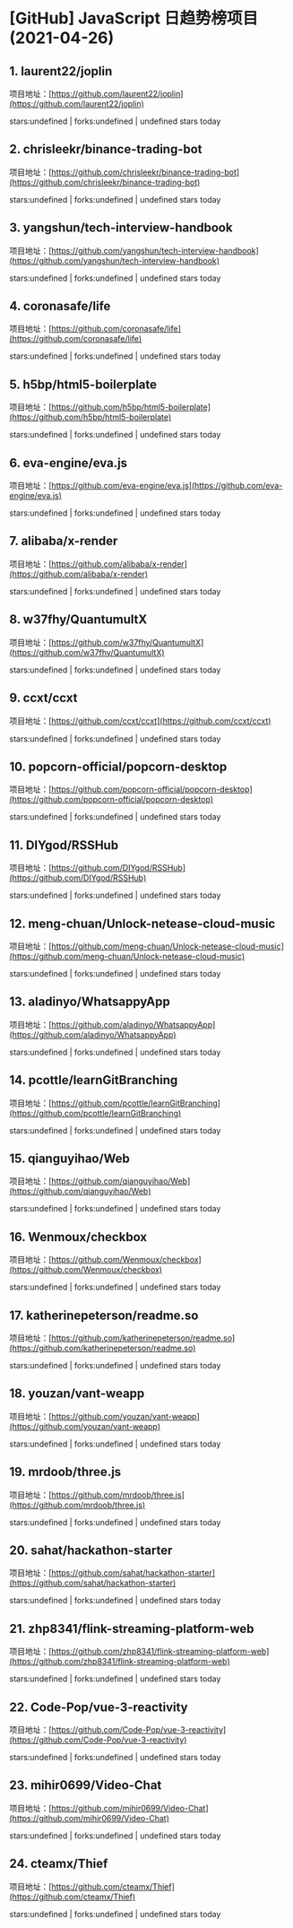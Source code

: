 # [GitHub] JavaScript 日趋势榜项目(2021-04-26)

## 1. laurent22/joplin 

项目地址：[https://github.com/laurent22/joplin](https://github.com/laurent22/joplin)

stars:undefined | forks:undefined | undefined stars today 



## 2. chrisleekr/binance-trading-bot 

项目地址：[https://github.com/chrisleekr/binance-trading-bot](https://github.com/chrisleekr/binance-trading-bot)

stars:undefined | forks:undefined | undefined stars today 



## 3. yangshun/tech-interview-handbook 

项目地址：[https://github.com/yangshun/tech-interview-handbook](https://github.com/yangshun/tech-interview-handbook)

stars:undefined | forks:undefined | undefined stars today 



## 4. coronasafe/life 

项目地址：[https://github.com/coronasafe/life](https://github.com/coronasafe/life)

stars:undefined | forks:undefined | undefined stars today 



## 5. h5bp/html5-boilerplate 

项目地址：[https://github.com/h5bp/html5-boilerplate](https://github.com/h5bp/html5-boilerplate)

stars:undefined | forks:undefined | undefined stars today 



## 6. eva-engine/eva.js 

项目地址：[https://github.com/eva-engine/eva.js](https://github.com/eva-engine/eva.js)

stars:undefined | forks:undefined | undefined stars today 



## 7. alibaba/x-render 

项目地址：[https://github.com/alibaba/x-render](https://github.com/alibaba/x-render)

stars:undefined | forks:undefined | undefined stars today 



## 8. w37fhy/QuantumultX 

项目地址：[https://github.com/w37fhy/QuantumultX](https://github.com/w37fhy/QuantumultX)

stars:undefined | forks:undefined | undefined stars today 



## 9. ccxt/ccxt 

项目地址：[https://github.com/ccxt/ccxt](https://github.com/ccxt/ccxt)

stars:undefined | forks:undefined | undefined stars today 



## 10. popcorn-official/popcorn-desktop 

项目地址：[https://github.com/popcorn-official/popcorn-desktop](https://github.com/popcorn-official/popcorn-desktop)

stars:undefined | forks:undefined | undefined stars today 



## 11. DIYgod/RSSHub 

项目地址：[https://github.com/DIYgod/RSSHub](https://github.com/DIYgod/RSSHub)

stars:undefined | forks:undefined | undefined stars today 



## 12. meng-chuan/Unlock-netease-cloud-music 

项目地址：[https://github.com/meng-chuan/Unlock-netease-cloud-music](https://github.com/meng-chuan/Unlock-netease-cloud-music)

stars:undefined | forks:undefined | undefined stars today 



## 13. aladinyo/WhatsappyApp 

项目地址：[https://github.com/aladinyo/WhatsappyApp](https://github.com/aladinyo/WhatsappyApp)

stars:undefined | forks:undefined | undefined stars today 



## 14. pcottle/learnGitBranching 

项目地址：[https://github.com/pcottle/learnGitBranching](https://github.com/pcottle/learnGitBranching)

stars:undefined | forks:undefined | undefined stars today 



## 15. qianguyihao/Web 

项目地址：[https://github.com/qianguyihao/Web](https://github.com/qianguyihao/Web)

stars:undefined | forks:undefined | undefined stars today 



## 16. Wenmoux/checkbox 

项目地址：[https://github.com/Wenmoux/checkbox](https://github.com/Wenmoux/checkbox)

stars:undefined | forks:undefined | undefined stars today 



## 17. katherinepeterson/readme.so 

项目地址：[https://github.com/katherinepeterson/readme.so](https://github.com/katherinepeterson/readme.so)

stars:undefined | forks:undefined | undefined stars today 



## 18. youzan/vant-weapp 

项目地址：[https://github.com/youzan/vant-weapp](https://github.com/youzan/vant-weapp)

stars:undefined | forks:undefined | undefined stars today 



## 19. mrdoob/three.js 

项目地址：[https://github.com/mrdoob/three.js](https://github.com/mrdoob/three.js)

stars:undefined | forks:undefined | undefined stars today 



## 20. sahat/hackathon-starter 

项目地址：[https://github.com/sahat/hackathon-starter](https://github.com/sahat/hackathon-starter)

stars:undefined | forks:undefined | undefined stars today 



## 21. zhp8341/flink-streaming-platform-web 

项目地址：[https://github.com/zhp8341/flink-streaming-platform-web](https://github.com/zhp8341/flink-streaming-platform-web)

stars:undefined | forks:undefined | undefined stars today 



## 22. Code-Pop/vue-3-reactivity 

项目地址：[https://github.com/Code-Pop/vue-3-reactivity](https://github.com/Code-Pop/vue-3-reactivity)

stars:undefined | forks:undefined | undefined stars today 



## 23. mihir0699/Video-Chat 

项目地址：[https://github.com/mihir0699/Video-Chat](https://github.com/mihir0699/Video-Chat)

stars:undefined | forks:undefined | undefined stars today 



## 24. cteamx/Thief 

项目地址：[https://github.com/cteamx/Thief](https://github.com/cteamx/Thief)

stars:undefined | forks:undefined | undefined stars today 




